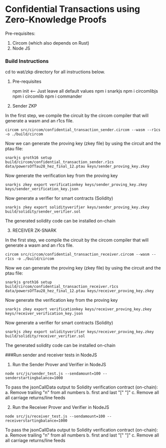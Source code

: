 # Confidential Transactions using Zero-Knowledge Proofs

Pre-requisites:

1. Circom (which also depends on Rust)
2. Node JS

### Build Instructions

cd to wat/zkp directory for all instructions below.

1. Pre-requisites

	npm init	<-- Just leave all default values
	npm i snarkjs
	npm i circomlibjs
	npm i circomlib
	npm i commander

2. Sender ZKP

In the first step, we compile the circuit by the circom compiler that will generate a wasm and an r1cs file.
```
circom src/circom/confidential_transaction_sender.circom --wasm --r1cs -o ./build/circom
```

Now we can generate the proving key (zkey file) by using the circuit and the ptau file:
```
snarkjs groth16 setup build/circom/confidential_transaction_sender.r1cs data/powersOfTau28_hez_final_12.ptau keys/sender_proving_key.zkey
```

Now generate the verification key from the proving key 
```
snarkjs zkey export verificationkey keys/sender_proving_key.zkey keys/sender_verification_key.json
```

Now generate a verifier for smart contracts (Solidity)
```
snarkjs zkey export solidityverifier keys/sender_proving_key.zkey build/solidity/sender_verifier.sol
```
The generated solidity code can be installed on-chain

3. RECEIVER ZK-SNARK

In the first step, we compile the circuit by the circom compiler that will generate a wasm and an r1cs file.
```
circom src/circom/confidential_transaction_receiver.circom --wasm --r1cs -o ./build/circom
```

Now we can generate the proving key (zkey file) by using the circuit and the ptau file:
```
snarkjs groth16 setup build/circom/confidential_transaction_receiver.r1cs data/powersOfTau28_hez_final_12.ptau keys/receiver_proving_key.zkey
```

Now generate the verification key from the proving key 
```
snarkjs zkey export verificationkey keys/receiver_proving_key.zkey keys/receiver_verification_key.json
```

Now generate a verifier for smart contracts (Solidity)
```
snarkjs zkey export solidityverifier keys/receiver_proving_key.zkey build/solidity/receiver_verifier.sol
```
The generated solidity code can be installed on-chain

###Run sender and receiver tests in NodeJS
1.  Run the Sender Prover and Verifier in NodeJS
```
node src/js/sender_test.js --sendamount=100 --senderstartingbalance=1000
```

To pass the jsonCallData output to Solidity verification contract (on-chain):
a. Remove trailing "n" from all numbers
b. first and last "[" "]"
c. Remove all all carriage returns/line feeds


2. Run the Receiver Prover and Verifier in NodeJS
```
node src/js/receiver_test.js --sendamount=100 --receiverstartingbalance=1000
```

To pass the jsonCallData output to Solidity verification contract (on-chain):
a. Remove trailing "n" from all numbers
b. first and last "[" "]"
c. Remove all all carriage returns/line feeds


